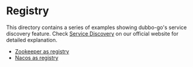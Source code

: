 # Registry

This directory contains a series of examples showing dubbo-go's service discovery feature. Check [Service Discovery][] on our official website for detailed explanation.

* [Zookeeper as registry](./zookeeper)
* [Nacos as registry](./nacos)

[Service Discovery]: https://dubbo-next.staged.apache.org/zh-cn/overview/mannual/golang-sdk/tutorial/service-discovery